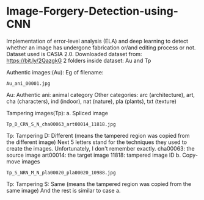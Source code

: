 # Image-Forgery-Detection-using-CNN
Implementation of error-level analysis (ELA) and deep learning to detect whether an image has undergone fabrication or/and editing process or not.
Dataset used is CASIA 2.0.
Downloaded dataset from:  https://bit.ly/2QazgkG
2 folders inside dataset: Au and Tp

Authentic images:(Au):
Eg of filename:

    Au_ani_00001.jpg 
Au: Authentic 
ani: animal category 
Other categories: arc (architecture), art, cha (characters), ind (indoor), nat (nature), pla (plants), txt (texture)

Tampering images(Tp):
a. Spliced image

    Tp_D_CRN_S_N_cha00063_art00014_11818.jpg
Tp: Tampering
D: Different (means the tampered region was copied from the different image)
Next 5 letters stand for the techniques they used to create the images. Unfortunately, I don't remember exactly.
cha00063: the source image
art00014: the target image
11818: tampered image ID
b. Copy-move images

    Tp_S_NRN_M_N_pla00020_pla00020_10988.jpg
Tp: Tampering
S: Same (means the tampered region was copied from the same image)
And the rest is similar to case a.
